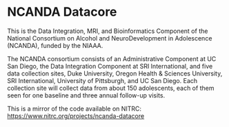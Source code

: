 # NCANDA Datacore
This is the Data Integration, MRI, and Bioinformatics Component of the National Consortium on Alcohol and NeuroDevelopment in Adolescence (NCANDA), funded by the NIAAA.

The NCANDA consortium consists of an Administrative Component at UC San Diego, the Data Integration Component at SRI International, and five data collection sites, Duke University, Oregon Health & Sciences University, SRI International, University of Pittsburgh, and UC San Diego. Each collection site will collect data from about 150 adolescents, each of them seen for one baseline and three annual follow-up visits.

This is a mirror of the code available on NITRC: https://www.nitrc.org/projects/ncanda-datacore
